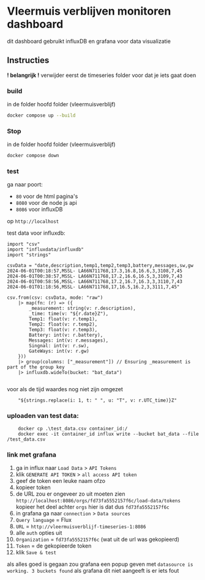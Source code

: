 # Vleermuis verblijven monitoren dashboard
dit dashboard gebruikt influxDB en grafana voor data visualizatie

## Instructies
**! belangrijk !** verwijder eerst de timeseries folder voor dat je iets gaat doen

### build
in de folder hoofd folder (vleermuisverblijf)
```bash
docker compose up --build
```

### Stop
in de folder hoofd folder (vleermuisverblijf)
```bash
docker compose down
```

### test
ga naar poort:
 - `80` voor de html pagina's
 - `8080` voor de node js api
 - `8086` voor influxDB

op `http://localhost`


test data voor influxdb:
```
import "csv"
import "influxdata/influxdb"
import "strings"

csvData = "date,description,temp1,temp2,temp3,battery,messages,sw,gw
2024-06-01T00:18:57,MSSL- LA66N711768,17.3,16.8,16.6,3,3108,7,45
2024-06-01T00:38:57,MSSL- LA66N711768,17.2,16.6,16.5,3,3109,7,43
2024-06-01T00:58:56,MSSL- LA66N711768,17.2,16.7,16.3,3,3110,7,43
2024-06-01T01:18:56,MSSL- LA66N711768,17,16.5,16.2,3,3111,7,45"

csv.from(csv: csvData, mode: "raw")
    |> map(fn: (r) => ({
        _measurement: string(v: r.description),
        _time: time(v: "${r.date}Z"),
        Temp1: float(v: r.temp1),
        Temp2: float(v: r.temp2),
        Temp3: float(v: r.temp3),
        Battery: int(v: r.battery),
        Messages: int(v: r.messages),
        Singnal: int(v: r.sw),
        GateWays: int(v: r.gw)
    }))
    |> group(columns: ["_measurement"]) // Ensuring _measurement is part of the group key
    |> influxdb.wideTo(bucket: "bat_data")


```

voor als de tijd waardes nog niet zijn omgezet

        "${strings.replace(i: 1, t: " ", u: "T", v: r.UTC_time)}Z"

### uploaden van test data:

        docker cp .\test_data.csv container_id:/
        docker exec -it container_id influx write --bucket bat_data --file /test_data.csv

### link met grafana

1. ga in influx naar `Load Data` > `API Tokens`
2. klik `GENERATE API TOKEN` > `all access API token`
3. geef de token een leuke naam ofzo
4. kopieer token
5. de URL zou er ongeveer zo uit moeten zien `http://localhost:8086/orgs/fd73fa5552157f6c/load-data/tokens`
    kopieer het deel achter `orgs` hier is dat dus `fd73fa5552157f6c`
6. in grafana ga naar `connection` > `Data sources` 
7. `Query language` = Flux
8. `URL` = `http://vleermuisverblijf-timeseries-1:8086`
9. alle `auth` opties uit
10. `Organization` = `fd73fa5552157f6c` (wat uit de url was gekopieerd)
11. `Token` = de gekopieerde token
12. klik `Save & test`

als alles goed is gegaan zou grafana een popup geven met `datasource is working. 3 buckets found`
als grafana dit niet aangeeft is er iets fout